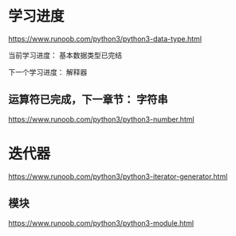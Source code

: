 # 学习进度

https://www.runoob.com/python3/python3-data-type.html

当前学习进度： 基本数据类型已完结

下一个学习进度： 解释器

## 运算符已完成，下一章节： 字符串

https://www.runoob.com/python3/python3-number.html

# 迭代器

https://www.runoob.com/python3/python3-iterator-generator.html

## 模块

https://www.runoob.com/python3/python3-module.html
